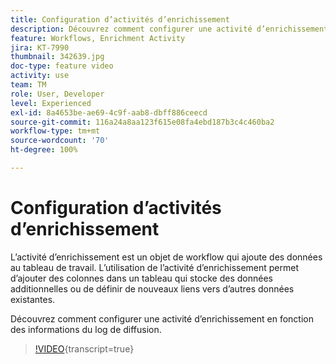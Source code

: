 ```yaml
---
title: Configuration d’activités d’enrichissement
description: Découvrez comment configurer une activité d’enrichissement en fonction des informations du log de diffusion.
feature: Workflows, Enrichment Activity
jira: KT-7990
thumbnail: 342639.jpg
doc-type: feature video
activity: use
team: TM
role: User, Developer
level: Experienced
exl-id: 8a4653be-ae69-4c9f-aab8-dbff886ceecd
source-git-commit: 116a24a8aa123f615e08fa4ebd187b3c4c460ba2
workflow-type: tm+mt
source-wordcount: '70'
ht-degree: 100%

---
```


# Configuration d’activités d’enrichissement

L’activité d’enrichissement est un objet de workflow qui ajoute des données au tableau de travail. L’utilisation de l’activité d’enrichissement permet d’ajouter des colonnes dans un tableau qui stocke des données additionnelles ou de définir de nouveaux liens vers d’autres données existantes.

Découvrez comment configurer une activité d’enrichissement en fonction des informations du log de diffusion.

>[!VIDEO](https://video.tv.adobe.com/v/3452170?quality=12&learn=on&captions=fre_fr){transcript=true}
